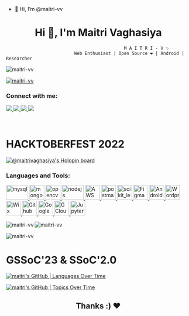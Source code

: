 - 👋 Hi, I’m @maitri-vv
<h1 align="center">Hi 👋, I'm Maitri Vaghasiya</h1>


                                                 M A I T R I - V ✨
                              Web Enthusiast | Open Source ❤️ | Android | Researcher

<p align="left"> <img src="https://komarev.com/ghpvc/?username=maitri-vv&label=Profileviews&color=0e75b6&style=flat" alt="maitri-vv" /> </p>

<p align="left"> <a href="https://twitter.com/maitrivv" target="blank"><img src="https://img.shields.io/twitter/follow/maitrivv?logo=twitter&style=for-the-badge" alt="maitri-vv" /></a> </p>

<h3 align="left">Connect with me:</h3>
<p align="left">
  <a href="https://www.linkedin.com/in/maitrivaghasiya/">
    <img src="https://img.shields.io/badge/LinkedIn-%230077B5.svg?&style=flat-square&logo=linkedin&logoColor=white">
  </a>
  
  <a href="https://github.com/maitri-vv">
    <img src="https://img.shields.io/badge/Github-%230A0A0A.svg?&style=flat-square&logo=Github&logoColor=white">  
  </a>
 
  <a href="https://www.instagram.com/maitri.vv">
    <img src="https://img.shields.io/badge/Instagram-%23E4405F.svg?&style=flat-square&logo=instagram&logoColor=white">
  </a>

  <a href="https://twitter.com/maitrivv">
    <img src="https://img.shields.io/badge/twitter-%230077D4.svg?&style=flat-square&logo=twitter&logoColor=white">
  </a>
<p/>
<br/>
<h1> HACKTOBERFEST 2022 </h1>

[![@maitrivaghasiya's Holopin board](https://holopin.io/api/user/board?user=maitrivaghasiya)](https://holopin.io/@maitrivaghasiya)

<h3 align="left">Languages and Tools:</h3>
<a href="https://www.mysql.com/" target="_blank" rel="noreferrer"> <img src="https://www.vectorlogo.zone/logos/mysql/mysql-ar21.svg" alt="mysql" width="60" height="40"/> </a>
<a href="https://www.mongodb.com/" target="_blank" rel="noreferrer"> <img src="https://www.vectorlogo.zone/logos/mongodb/mongodb-icon.svg" alt="mongodb" width="40" height="40"/> </a>
<a href="https://opencv.org/" target="_blank" rel="noreferrer"> <img src="https://www.vectorlogo.zone/logos/opencv/opencv-icon.svg" alt="opencv" width="40" height="40"/> </a>
<a href="https://nodejs.org/en/" target="_blank" rel="noreferrer"> <img src="https://www.vectorlogo.zone/logos/nodejs/nodejs-horizontal.svg" alt="nodejs" width="60" height="40"/> </a>
<a href="https://aws.amazon.com/free/?trk=14a4002d-4936-4343-8211-b5a150ca592b&sc_channel=ps&s_kwcid=AL!4422!3!453325184782!e!!g!!aws&ef_id=Cj0KCQjw1vSZBhDuARIsAKZlijRxOEPo1X_-N3E-UJFbaOsroCtrMoTUdakXG60NNrOpY4ertJvS3DUaAgYvEALw_wcB:G:s&s_kwcid=AL!4422!3!453325184782!e!!g!!aws&all-free-tier.sort-by=item.additionalFields.SortRank&all-free-tier.sort-order=asc&awsf.Free%20Tier%20Types=*all&awsf.Free%20Tier%20Categories=*all" target="_blank" rel="noreferrer"> <img src="https://www.vectorlogo.zone/logos/amazon_aws/amazon_aws-icon.svg" alt="AWS" width="40" height="40"/> </a> 
<a href="https://postman.com" target="_blank" rel="noreferrer"> <img src="https://www.vectorlogo.zone/logos/getpostman/getpostman-icon.svg" alt="postman" width="40" height="40"/>
<a href="https://scikit-learn.org/" target="_blank" rel="noreferrer"> <img src="https://upload.wikimedia.org/wikipedia/commons/0/05/Scikit_learn_logo_small.svg" alt="scikit_learn" width="40" height="40"/> </a> <a href="https://www.figma.com/" target="_blank" rel="noreferrer"> <img src="https://www.vectorlogo.zone/logos/figma/figma-icon.svg" alt="Figma" width="40" height="40"/> </a>
<a href="https://developer.android.com/" target="_blank" rel="noreferrer"> <img src="https://www.vectorlogo.zone/logos/android/android-icon.svg" alt="Android" width="40" height="40"/> </a>
<a href="https://wordpress.com/" target="_blank" rel="noreferrer"> <img src="https://www.vectorlogo.zone/logos/wordpress/wordpress-icon.svg" alt="Wordpress" width="40" height="40"/> </a>
<a href="https://www.wix.com/" target="_blank" rel="noreferrer"> <img src="https://www.vectorlogo.zone/logos/wix/wix-icon.svg" alt="Wix" width="40" height="40"/> </a> 
<a href="https://github.com/" target="_blank" rel="noreferrer"> <img src="https://www.vectorlogo.zone/logos/github/github-icon.svg" alt="Github" width="40" height="40"/> </a>
<a href="https://careers.google.com/students/" target="_blank" rel="noreferrer"> <img src="https://www.vectorlogo.zone/logos/google/google-icon.svg" alt="Google" width="40" height="40"/> </a>
<a href="https://www.cloudskillsboost.google/" target="_blank" rel="noreferrer"> <img src="https://www.vectorlogo.zone/logos/google_cloud/google_cloud-icon.svg" alt="GCloud" width="40" height="40"/> </a>
<a href="https://jupyter.org/" target="_blank" rel="noreferrer"> <img src="https://www.vectorlogo.zone/logos/jupyter/jupyter-icon.svg" alt="Jupyter" width="40" height="40"/> </a> 






</p>

<p><img align="left" src="https://github-readme-stats.vercel.app/api/top-langs?username=maitri-vv&show_icons=true&locale=en&layout=compact" alt="maitri-vv" /></p>

<p><img align="center" src="https://github-readme-stats.vercel.app/api?username=maitri-vv&show_icons=true&locale=en" alt="maitri-vv" /></p>

<p><img align="center" src="https://github-readme-streak-stats.herokuapp.com/?user=maitri-vv&" alt="maitri-vv" /></p>
<h1> GSSoC'23 & SSoC'2.0 </h1>

[![maitri's GitHub | Languages Over Time](https://stats.quine.sh/maitri/languages-over-time?theme=light)](https://quine.sh)

[![maitri's GitHub | Topics Over Time](https://stats.quine.sh/maitri/topics-over-time?theme=light)](https://quine.sh)

<h2 align="center"> Thanks :) ❤️ </h2>
<!---
maitri-vv/maitri-vv is a ✨ special ✨ repository because its `README.md` (this file) appears on your GitHub profile.
You can click the Preview link to take a look at your changes.
--->
